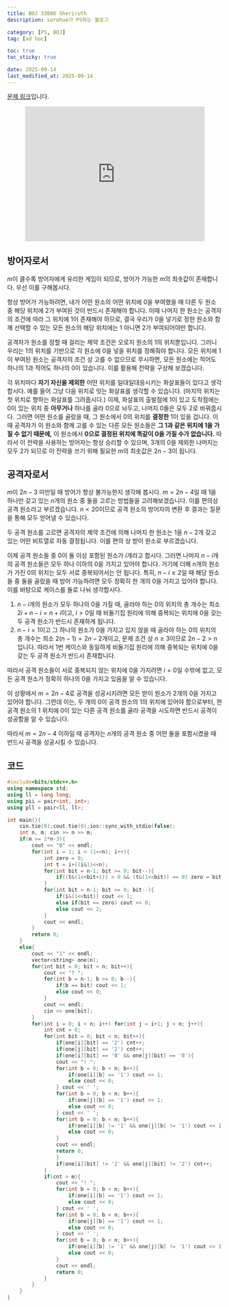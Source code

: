 ```yaml
---
title: BOJ 33806 Sheriruth
description: sorohue가 PS하는 블로그

category: [PS, BOJ]
tag: [ad hoc]

toc: true
toc_sticky: true

date: 2025-09-14
last_modified_at: 2025-09-14
---
```


[문제 링크](https://boj.kr/33806)입니다.

<p align="center">
	<iframe width="420" height="315" src="https://youtube.com/embed/UPvgG2oTKqE" frameborder="0" allowfullscreen></iframe>
</p>

## 방어자로서

$m$이 클수록 방어자에게 유리한 게임이 되므로, 방어가 가능한 $m$의 최솟값이 존재합니다. 우선 이를 구해봅시다.

항상 방어가 가능하려면, 내가 어떤 원소의 어떤 위치에 $0$을 부여했을 때 다른 두 원소 중 해당 위치에 $2$가 부여된 것이 반드시 존재해야 합니다. 이때 나머지 한 원소는 공격자의 조건에 따라 그 위치에 $1$이 존재해야 하므로, 결국 우리가 $0$을 넣기로 정한 원소와 함께 선택할 수 있는 모든 원소의 해당 위치에는 $1$ 아니면 $2$가 부여되어야만 합니다.

공격자가 원소를 정할 때 걸리는 제약 조건은 오로지 원소의 $1$의 위치뿐입니다. 그러니 우리는 $1$의 위치를 기반으로 각 원소에 $0$을 넣을 위치를 정해줘야 합니다. 모든 위치에 $1$이 부여된 원소는 공격자의 조건 상 고를 수 없으므로 무시하면, 모든 원소에는 적어도 하나의 $1$과 적어도 하나의 $0$이 있습니다. 이를 활용해 전략을 구상해 보겠습니다.

각 위치마다 **자기 자신을 제외한** 어떤 위치를 일대일대응시키는 화살표들이 있다고 생각합시다. 예를 들어 그냥 다음 위치로 잇는 화살표를 생각할 수 있습니다. (마지막 위치는 첫 위치로 향하는 화살표를 그려줍시다.) 이제, 화살표의 출발점에 $1$이 있고 도착점에는 $0$이 있는 위치 중 **아무거나** 하나를 골라 $0$으로 놔두고, 나머지 $0$들은 모두 $2$로 바꿔줍시다. 그러면 어떤 원소를 골랐을 때, 그 원소에서 $0$의 위치를 **결정한** $1$이 있을 겁니다. 이때 공격자가 이 원소와 함께 고를 수 있는 다른 모든 원소들은 **그 $1$과 같은 위치에 $1$을 가질 수 없기 때문에,** 이 원소에서 **$0$으로 결정된 위치에 똑같이 $0$을 가질 수가 없습니다.** 따라서 이 전략을 사용하는 방어자는 항상 승리할 수 있으며, 3개의 $0$을 제외한 나머지는 모두 $2$가 되므로 이 전략을 쓰기 위해 필요한 $m$의 최솟값은 $2n-3$이 됩니다.

## 공격자로서

$m$이 $2n-3$ 미만일 때 방어가 항상 불가능한지 생각해 봅시다. $m=2n-4$일 때 $1$을 하나만 갖고 있는 $n$개의 원소 중 둘을 고르는 방법들을 고려해보겠습니다. 이를 편의상 공격 원소라고 부르겠습니다.  $n < 20$이므로 공격 원소의 방어자의 변환 후 결과는 질문을 통해 모두 얻어낼 수 있습니다.

두 공격 원소를 고르면 공격자의 제약 조건에 의해 나머지 한 원소는 $1$을 $n-2$개 갖고 있는 어떤 비트열로 자동 결정됩니다. 이를 편의 상 받이 원소로 부르겠습니다.

이제 공격 원소들 중 $0$이 둘 이상 포함된 원소가 $i$개라고 합시다. 그러면 나머지 $n-i$개의 공격 원소들은 모두 하나 이하의 $0$을 가지고 있어야 합니다. 거기에 더해 $n$개의 원소가 가진 $0$의 위치는 모두 서로 중복되어서는 안 됩니다. 특히, $n-i \ge 2$일 때 해당 원소들 중 둘을 골랐을 때 방어 가능하려면 모두 정확히 한 개의 $0$을 가지고 있어야 합니다. 이를 바탕으로 케이스를 둘로 나눠 생각합시다.

1. $n-i$개의 원소가 모두 하나의 $0$을 가질 때, 골라야 하는 $0$의 위치의 총 개수는 최소 $2i + n-i = n+i$이고, $i > 0$일 때 비둘기집 원리에 의해 중복되는 위치에 $0$을 갖는 두 공격 원소가 반드시 존재하게 됩니다.
2. $n-i = 1$이고 그 하나의 원소가 $0$을 가지고 있지 않을 때 골라야 하는 $0$의 위치의 총 개수는 최소 $2(n-1) = 2n-2$개이고, 문제 조건 상 $n \ge 3$이므로 $2n-2 > n$입니다. 따라서 1번 케이스와 동일하게 비둘기집 원리에 의해 중복되는 위치에 $0$을 갖는 두 공격 원소가 반드시 존재합니다.

따라서 공격 원소들이 서로 중복되지 않는 위치에 $0$을 가지려면 $i = 0$일 수밖에 없고, 모든 공격 원소가 정확히 하나의 $0$을 가지고 있음을 알 수 있습니다.

이 상황에서 $m = 2n-4$로 공격을 성공시키려면 모든 받이 원소가 2개의 $0$을 가지고 있어야 합니다. 그런데 이는, 두 개의 $0$이 공격 원소의 $1$의 위치에 있어야 함으로부터, 한 공격 원소의 $1$ 위치에 $0$이 있는 다른 공격 원소를 골라 공격을 시도하면 반드시 공격이 성공함을 알 수 있습니다.

따라서 $m=2n-4$ 이하일 때 공격자는 $n$개의 공격 원소 중 어떤 둘을 포함시켰을 때 반드시 공격을 성공시킬 수 있습니다.

## 코드

```cpp
#include<bits/stdc++.h>
using namespace std;
using ll = long long;
using pii = pair<int, int>;
using pll = pair<ll, ll>;

int main(){
	cin.tie(0);cout.tie(0);ios::sync_with_stdio(false);
	int n, m; cin >> n >> m;
	if(m >= 2*n-3){
		cout << "0" << endl;
		for(int i = 1; i < (1<<n); i++){
			int zero = 0;
			int t = i+((i&1)<<n);
			for(int bit = n-1; bit >= 0; bit--){
				if((t&(1<<bit+1)) > 0 && (t&(1<<bit)) == 0) zero = bit;
			}
			for(int bit = n-1; bit >= 0; bit--){
				if(i&(1<<bit)) cout << 1;
				else if(bit == zero) cout << 0;
				else cout << 2;
			}
			cout << endl;
		}
		return 0;
	}
	else{
		cout << "1" << endl;
		vector<string> one(n);
		for(int bit = 0; bit < n; bit++){
			cout << "? ";
			for(int b = n-1; b >= 0; b--){
				if(b == bit) cout << 1;
				else cout << 0;
			}
			cout << endl;
			cin >> one[bit];
		}
		for(int i = 0; i < n; i++) for(int j = i+1; j < n; j++){
			int cnt = 0;
			for(int bit = 0; bit < n; bit++){
				if(one[i][bit] == '2') cnt++;
				if(one[j][bit] == '2') cnt++;
				if(one[i][bit] == '0' && one[j][bit] == '0'){
				cout << "! ";
				for(int b = 0; b < n; b++){
					if(one[i][b] == '1') cout << 1;
					else cout << 0;
				} cout << ' ';
				for(int b = 0; b < n; b++){
					if(one[j][b] == '1') cout << 1;
					else cout << 0;
				} cout << ' ';
				for(int b = 0; b < n; b++){
					if(one[i][b] != '1' && one[j][b] != '1') cout << 1;
					else cout << 0;
				}
				cout << endl;
				return 0;
				}
				if(one[i][bit] != '2' && one[j][bit] != '2') cnt++;
			}
			if(cnt > m){
				cout << "! ";
				for(int b = 0; b < n; b++){
					if(one[i][b] == '1') cout << 1;
					else cout << 0;
				} cout << ' ';
				for(int b = 0; b < n; b++){
					if(one[j][b] == '1') cout << 1;
					else cout << 0;
				} cout << ' ';
				for(int b = 0; b < n; b++){
					if(one[i][b] != '1' && one[j][b] != '1') cout << 1;
					else cout << 0;
				}
				cout << endl;
				return 0;		
			}
		}
	}
}
```